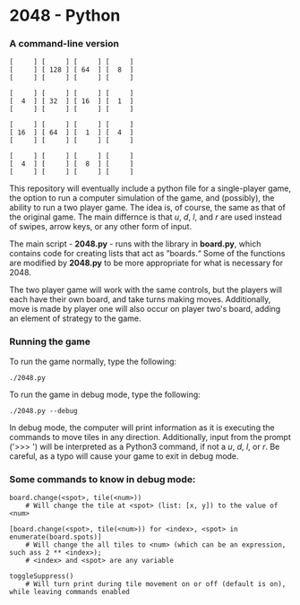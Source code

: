# 2048 - Python

### A command-line version

    [     ] [     ] [     ] [     ]
    [     ] [ 128 ] [ 64  ] [  8  ]
    [     ] [     ] [     ] [     ]
    
    [     ] [     ] [     ] [     ]
    [  4  ] [ 32  ] [ 16  ] [  1  ]
    [     ] [     ] [     ] [     ]
    
    [     ] [     ] [     ] [     ]
    [ 16  ] [ 64  ] [  1  ] [  4  ]
    [     ] [     ] [     ] [     ]
    
    [     ] [     ] [     ] [     ]
    [  4  ] [     ] [  8  ] [     ]
    [     ] [     ] [     ] [     ]


This repository will eventually include a python
file for a single-player game, the option to run a
computer simulation of the game, and (possibly),
the ability to run a two player game. The idea is,
of course, the same as that of the original game.
The main differnce is that _u_, _d_, _l_, and _r_
are used instead of swipes, arrow keys, or any
other form of input.

The main script - **2048.py** - runs with the library
in **board.py**, which contains code for creating lists
that act as &rdquo;boards.&ldquo; Some of the functions
are modified by **2048.py** to be more appropriate for
what is necessary for 2048. 

The two player game will work with the same
controls, but the players will each have their own
board, and take turns making moves. Additionally,
move is made by player one will also occur on
player two's board, adding an element of strategy
to the game.

### Running the game

To run the game normally, type the following:

    ./2048.py

To run the game in debug mode, type the following:

    ./2048.py --debug

In debug mode, the computer will print information as
it is executing the commands to move tiles in any direction.
Additionally, input from the prompt ('>>> ') will be
interpreted as a Python3 command, if not a _u_, _d_, _l_, or
 _r_. Be careful, as a typo will cause your game to exit in
debug mode.

### Some commands to know in debug mode:

    board.change(<spot>, tile(<num>))
        # Will change the tile at <spot> (list: [x, y]) to the value of <num>
    
    [board.change(<spot>, tile(<num>)) for <index>, <spot> in enumerate(board.spots)]
        # Will change the all tiles to <num> (which can be an expression, such ass 2 ** <index>);
        # <index> and <spot> are any variable
    
    toggleSuppress()
        # Will turn print during tile movement on or off (default is on), while leaving commands enabled
